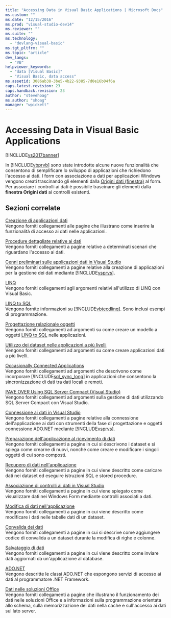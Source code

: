 ```yaml
---
title: "Accessing Data in Visual Basic Applications | Microsoft Docs"
ms.custom: ""
ms.date: "12/15/2016"
ms.prod: "visual-studio-dev14"
ms.reviewer: ""
ms.suite: ""
ms.technology: 
  - "devlang-visual-basic"
ms.tgt_pltfrm: ""
ms.topic: "article"
dev_langs: 
  - "VB"
helpviewer_keywords: 
  - "data [Visual Basic]"
  - "Visual Basic, data access"
ms.assetid: 3086ab38-3be5-4b22-9385-7d0e16b04f6a
caps.latest.revision: 23
caps.handback.revision: 23
author: "stevehoag"
ms.author: "shoag"
manager: "wpickett"
---
```

# Accessing Data in Visual Basic Applications
[!INCLUDE[vs2017banner](../../csharp/includes/vs2017banner.md)]

In [!INCLUDE[vbprvb](../../csharp/programming-guide/concepts/linq/includes/vbprvb_md.md)] sono state introdotte alcune nuove funzionalità che consentono di semplificare lo sviluppo di applicazioni che richiedono l'accesso ai dati.  I form con associazione a dati per applicazioni Windows vengono creati trascinando gli elementi dalla [Origini dati \(finestra\)](../Topic/Data%20Sources%20Window.md) al form.  Per associare i controlli ai dati è possibile trascinare gli elementi dalla **finestra Origini dati** ai controlli esistenti.  
  
## Sezioni correlate  
 [Creazione di applicazioni dati](/visual-studio/data-tools/creating-data-applications)  
 Vengono forniti collegamenti alle pagine che illustrano come inserire la funzionalità di accesso ai dati nelle applicazioni.  
  
 [Procedure dettagliate relative ai dati](../Topic/Data%20Walkthroughs.md)  
 Vengono forniti collegamenti a pagine relative a determinati scenari che riguardano l'accesso ai dati.  
  
 [Cenni preliminari sulle applicazioni dati in Visual Studio](/visual-studio/data-tools/overview-of-data-applications-in-visual-studio)  
 Vengono forniti collegamenti a pagine relative alla creazione di applicazioni per la gestione dei dati mediante [!INCLUDE[vsprvs](../../csharp/includes/vsprvs_md.md)].  
  
 [LINQ](../../visual-basic/programming-guide/language-features/linq/index.md)  
 Vengono forniti collegamenti agli argomenti relativi all'utilizzo di LINQ con Visual Basic.  
  
 [LINQ to SQL](../Topic/LINQ%20to%20SQL.md)  
 Vengono fornite informazioni su [!INCLUDE[vbtecdlinq](../../csharp/includes/vbtecdlinq_md.md)].  Sono inclusi esempi di programmazione.  
  
 [Progettazione relazionale oggetti](/visual-studio/data-tools/linq-to-sql-tools-in-visual-studio2)  
 Vengono forniti collegamenti ad argomenti su come creare un modello a oggetti [LINQ to SQL](../Topic/LINQ%20to%20SQL.md) nelle applicazioni.  
  
 [Utilizzo dei dataset nelle applicazioni a più livelli](/visual-studio/data-tools/work-with-datasets-in-n-tier-applications)  
 Vengono forniti collegamenti ad argomenti su come creare applicazioni dati a più livelli.  
  
 [Occasionally Connected Applications](http://msdn.microsoft.com/it-it/5f261728-a9a9-4304-8447-b94404a63099)  
 Vengono forniti collegamenti ad argomenti che descrivono come incorporare [!INCLUDE[sql_sync_long](../../visual-basic/developing-apps/includes/sql_sync_long_md.md)] in applicazioni che consentono la sincronizzazione di dati tra dati locali e remoti.  
  
 [PAVE OVER Using SQL Server Compact \(Visual Studio\)](http://msdn.microsoft.com/it-it/13320dd1-94e5-4077-bf76-8df253695ccc)  
 Vengono forniti collegamenti ad argomenti sulla gestione di dati utilizzando SQL Server Compact con Visual Studio.  
  
 [Connessione ai dati in Visual Studio](/visual-studio/data-tools/connecting-to-data-in-visual-studio)  
 Vengono forniti collegamenti a pagine relative alla connessione dell'applicazione ai dati con strumenti della fase di progettazione e oggetti connessione ADO.NET mediante [!INCLUDE[vsprvs](../../csharp/includes/vsprvs_md.md)].  
  
 [Preparazione dell'applicazione al ricevimento di dati](../Topic/Preparing%20Your%20Application%20to%20Receive%20Data.md)  
 Vengono forniti collegamenti a pagine in cui si descrivono i dataset e si spiega come crearne di nuovi, nonché come creare e modificare i singoli oggetti di cui sono composti.  
  
 [Recupero di dati nell'applicazione](/visual-studio/data-tools/fetching-data-into-your-application)  
 Vengono forniti collegamenti a pagine in cui viene descritto come caricare dati nei dataset ed eseguire istruzioni SQL e stored procedure.  
  
 [Associazione di controlli ai dati in Visual Studio](/visual-studio/data-tools/bind-controls-to-data-in-visual-studio)  
 Vengono forniti collegamenti a pagine in cui viene spiegato come visualizzare dati nei Windows Form mediante controlli associati a dati.  
  
 [Modifica di dati nell'applicazione](/visual-studio/data-tools/editing-data-in-your-application)  
 Vengono forniti collegamenti a pagine in cui viene descritto come modificare i dati nelle tabelle dati di un dataset.  
  
 [Convalida dei dati](../Topic/Validating%20Data.md)  
 Vengono forniti collegamenti a pagine in cui si descrive come aggiungere codice di convalida a un dataset durante la modifica di righe e colonne.  
  
 [Salvataggio di dati](/visual-studio/data-tools/saving-data)  
 Vengono forniti collegamenti a pagine in cui viene descritto come inviare dati aggiornati da un'applicazione al database.  
  
 [ADO.NET](../Topic/ADO.NET.md)  
 Vengono descritte le classi ADO.NET che espongono servizi di accesso ai dati al programmatore .NET Framework.  
  
 [Dati nelle soluzioni Office](/office-dev/office-dev/data-in-office-solutions)  
 Vengono forniti collegamenti a pagine che illustrano il funzionamento dei dati nelle soluzioni Office e a informazioni sulla programmazione orientata allo schema, sulla memorizzazione dei dati nella cache e sull'accesso ai dati sul lato server.